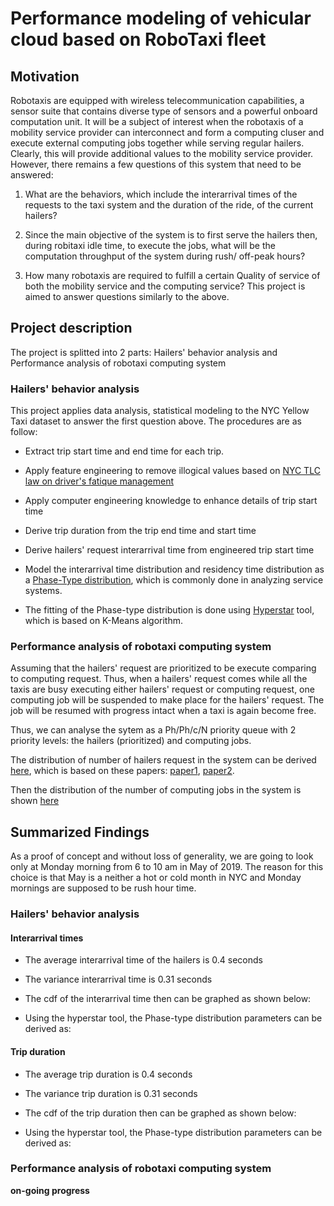 # Performance modeling of vehicular cloud based on RoboTaxi fleet
## Motivation
Robotaxis are equipped with wireless telecommunication capabilities, a sensor suite that contains diverse type of sensors and a powerful onboard computation unit. It will be a subject of interest when the robotaxis of a mobility service provider can interconnect and form a computing cluser and execute external computing jobs together while serving regular hailers. Clearly, this will provide additional values to the mobility service provider. However, there remains a few questions of this system that need to be answered:
1. What are the behaviors, which include the interarrival times of the requests to the taxi system and the duration of the ride, of the current hailers?

2. Since the main objective of the system is to first serve the hailers then, during robitaxi idle time, to execute the jobs, what will be the computation throughput of the system during rush/ off-peak hours?

3. How many robotaxis are required to fulfill a certain Quality of service of both the mobility service and the computing service?
This project is aimed to answer questions similarly to the above.
## Project description
The project is splitted into 2 parts: Hailers' behavior analysis and Performance analysis of robotaxi computing system
### Hailers' behavior analysis
This project applies data analysis, statistical modeling to the NYC Yellow Taxi dataset to answer the first question above. The procedures are as follow:

- Extract trip start time and end time for each trip.

- Apply feature engineering to remove illogical values based on [NYC TLC law on driver's fatique management](https://www1.nyc.gov/site/tlc/about/fatigued-driving-prevention-frequently-asked-questions.page)

- Apply computer engineering knowledge to enhance details of trip start time

- Derive trip duration from the trip end time and start time

- Derive hailers' request interarrival time from engineered trip start time

- Model the interarrival time distribution and residency time distribution as a [Phase-Type distribution](https://en.wikipedia.org/wiki/Phase-type_distribution), which is commonly done in analyzing service systems.

- The fitting of the Phase-type distribution is done using [Hyperstar](https://www.mi.fu-berlin.de/inf/groups/ag-tech/projects/HyperStar/index.html) tool, which is based on K-Means algorithm.

### Performance analysis of robotaxi computing system
Assuming that the hailers' request are prioritized to be execute comparing to computing request. Thus, when a hailers' request comes while all the taxis are busy executing either hailers' request or computing request, one computing job will be suspended to make place for the hailers' request. The job will be resumed with progress intact when a taxi is again become free.

Thus, we can analyse the sytem as a Ph/Ph/c/N priority queue with 2 priority levels: the hailers (prioritized) and computing jobs.

The distribution of number of hailers request in the system can be derived [here](https://github.com/ChinhTranKaizen/RoboTaxiComputing/blob/main/papers/Ph_Ph_c_N_Queue_Performance%20Evaluation%20of%20Cloud%20Computing%20Centers%20with%20General%20Arrivals%20and%20Service.pdf), which is based on these papers: [paper1](https://github.com/ChinhTranKaizen/RoboTaxiComputing/blob/main/papers/Reduced%20complexity%20in%20M_Ph_c_N%20queues.pdf), [paper2](https://github.com/ChinhTranKaizen/RoboTaxiComputing/blob/main/papers/a%20recurrent%20solution%20of%20PH_M_C_N%20queue.pdf).

Then the distribution of the number of computing jobs in the system is shown [here](https://github.com/ChinhTranKaizen/RoboTaxiComputing/blob/main/papers/Multi-server%20preemptive%20priority%20queue%20with%20general%20arrivals%20and%20service%20times.pdf)

## Summarized Findings
As a proof of concept and without loss of generality, we are going to look only at Monday morning from 6 to 10 am in May of 2019. The reason for this choice is that May is a neither a hot or cold month in NYC and Monday mornings are supposed to be rush hour time.
### Hailers' behavior analysis
#### Interarrival times
- The average interarrival time of the hailers is 0.4 seconds
- The variance interarrival time is 0.31 seconds
- The cdf of the interarrival time then can be graphed as shown below:

- Using the hyperstar tool, the Phase-type distribution parameters can be derived as:

#### Trip duration
- The average trip duration is 0.4 seconds
- The variance trip duration is 0.31 seconds
- The cdf of the trip duration then can be graphed as shown below:

- Using the hyperstar tool, the Phase-type distribution parameters can be derived as:
### Performance analysis of robotaxi computing system
**on-going progress**

